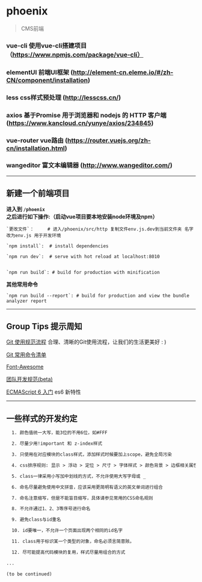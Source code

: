 # phoenix

> CMS前端

### vue-cli    使用vue-cli搭建项目  （https://www.npmjs.com/package/vue-cli）
### elementUI  前端UI框架  (http://element-cn.eleme.io/#/zh-CN/component/installation)
### less       css样式预处理  (http://lesscss.cn/)
### axios      基于Promise 用于浏览器和 nodejs 的 HTTP 客户端  (https://www.kancloud.cn/yunye/axios/234845)
### vue-router vue路由  (https://router.vuejs.org/zh-cn/installation.html)
### wangeditor 富文本编辑器  (http://www.wangeditor.com/)  
  
  
***
## 新建一个前端项目 

**进入到 `/phoenix` 之后进行如下操作:（启动vue项目要本地安装node环境及npm）**

    `更改文件`：     # 进入/phoenix/src/http 复制文件env.js.dev到当前文件夹 名字改为env.js 用于开发环境

    `npm install`:  # install dependencies

    `npm run dev`:  # serve with hot reload at localhost:8010


    `npm run build`: # build for production with minification

**其他常用命令**    

    `npm run build --report`: # build for production and view the bundle analyzer report

***
## Group Tips 提示周知
  [Git 使用规范流程](http://www.ruanyifeng.com/blog/2015/08/git-use-process.html) 合理、清晰的Git使用流程，让我们的生活更美好 : ) 

  [Git 常用命令清单](http://www.ruanyifeng.com/blog/2015/12/git-cheat-sheet.html)

  [Font-Awesome](http://fontawesome.io/) 

  [团队开发规范(beta)](http://code.daohehui.com/w/projects/cms/share/codingstyle/)  

  [ECMAScript 6 入门](http://es6.ruanyifeng.com/) es6 新特性

***
## 一些样式的开发约定

```html
  1. 颜色值统一大写，能3位的不用6位，如#FFF

  2. 尽量少用!important 和 z-index样式

  3. 只使用在对应模块的class样式，添加样式时候要加上scope，避免全局污染

  4. css排序规则: 显示 > 浮动 > 定位 > 尺寸 > 字体样式 > 颜色背景 > 边框相关属性  > 其他样式

  5. class一律采用小写加中划线的方式，不允许使用大写字母或 _ 

  6. 命名尽量避免使用中文拼音，应该采用更简明有语义的英文单词进行组合 

  7. 命名注意缩写，但是不能盲目缩写，具体请参见常用的CSS命名规则 

  8. 不允许通过1、2、3等序号进行命名 

  9. 避免class与id重名 

  10. id要唯一，不允许一个页面出现两个相同的id名字 

  11. class用于标识某一个类型的对象，命名必须言简意赅。 

  12. 尽可能提高代码模块的复用，样式尽量用组合的方式 

...

(to be continued)
```


